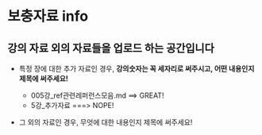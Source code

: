 # 보충자료 info
## 강의 자료 외의 자료들을 업로드 하는 공간입니다
- 특정 장에 대한 추가 자료인 경우, **강의숫자는 꼭 세자리로 써주시고, 어떤 내용인지 제목에 써주세요!**
	- 005강_ref관련레퍼런스모음.md  ==> GREAT!
	- 5강_추가자료 ===> NOPE!

- 그 외의 자료인 경우, 무엇에 대한 내용인지 제목에 써주세요!